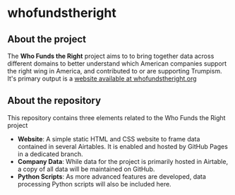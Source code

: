 # whofundstheright

## About the project
The **Who Funds the Right** project aims to to bring together data across different domains to better understand which American companies support the right wing in America, and contributed to or are supporting Trumpism. It's primary output is a [website available at whofundstheright.org](https://whofundstheright.org/)

## About the repository
This repository contains three elements related to the Who Funds the Right project
* **Website**: A simple static HTML and CSS website to frame data contained in several Airtables. It is enabled and hosted by GitHub Pages in a dedicated branch.
* **Company Data**: While data for the project is primarily hosted in Airtable, a copy of all data will be maintained on GitHub.
* **Python Scripts**: As more advanced features are developed, data processing Python scripts will also be included here.
